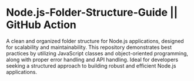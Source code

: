 # Node.js-Folder-Structure-Guide || GitHub Action

A clean and organized folder structure for Node.js applications, designed for scalability and maintainability. This repository demonstrates best practices by utilizing JavaScript classes and object-oriented programming, along with proper error handling and API handling. Ideal for developers seeking a structured approach to building robust and efficient Node.js applications.
